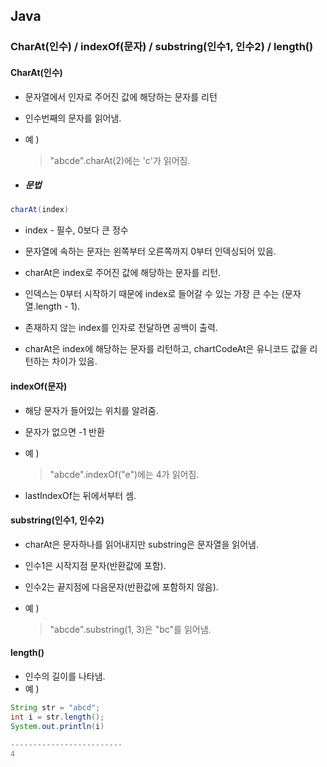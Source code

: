 ## Java

### CharAt(인수) / indexOf(문자) / substring(인수1, 인수2)  / length()



#### CharAt(인수)

* 문자열에서 인자로 주어진 값에 해당하는 문자를 리턴

* 인수번째의 문자를 읽어냄.

* 예 )

  > "abcde".charAt(2)에는 'c'가 읽어짐.



* ##### 문법

```java
charAt(index)
```

* index - 필수, 0보다 큰 정수

* 문자열에 속하는 문자는 왼쪽부터 오른쪽까지 0부터 인덱싱되어 있음.
* charAt은 index로 주어진 값에 해당하는 문자를 리턴.
* 인덱스는 0부터 시작하기 때문에 index로 들어갈 수 있는 가장 큰 수는 (문자열.length - 1).
* 존재하지 않는 index를 인자로 전달하면 공백이 출력.
* charAt은 index에 해당하는 문자를 리턴하고, chartCodeAt은 유니코드 값을 리턴하는 차이가 있음.



#### indexOf(문자)

* 해당 문자가 들어있는 위치를 알려줌.

* 문자가 없으면 -1 반환

* 예 )

  > "abcde".indexOf("e")에는 4가 읽어짐.

* lastIndexOf는 뒤에서부터 셈.



#### substring(인수1, 인수2)

* charAt은 문자하나를 읽어내지만 substring은 문자열을 읽어냄.
* 인수1은 시작지점 문자(반환값에 포함).
* 인수2는 끝지점에 다음문자(반환값에 포함하지 않음).

* 예 )

  > "abcde".substring(1, 3)은 "bc"를 읽어냄.



#### length()

* 인수의 길이를 나타냄.
* 예 )

```java
String str = "abcd";
int i = str.length();
System.out.println(i)
    
-------------------------
4
```

